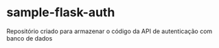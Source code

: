 # sample-flask-auth

Repositório criado para armazenar o código da API de autenticação com banco de dados

